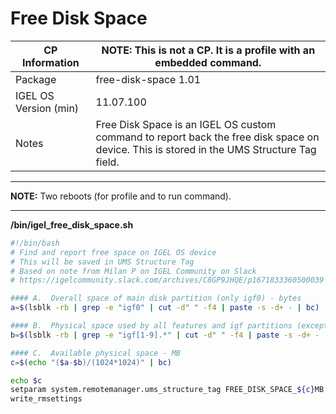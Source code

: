 # Free Disk Space

|  CP Information | **NOTE:** This is not a CP. It is a profile with an embedded command.            |
|--------------------|------------|
| Package | free-disk-space 1.01 |
| IGEL OS Version (min) | 11.07.100 |
| Notes | Free Disk Space is an IGEL OS custom command to report back the free disk space on device. This is stored in the UMS Structure Tag field. |

-----

**NOTE:** Two reboots (for profile and to run command).

-----

**/bin/igel_free_disk_space.sh**

```bash
#!/bin/bash
# Find and report free space on IGEL OS device
# This will be saved in UMS Structure Tag
# Based on note from Milan P on IGEL Community on Slack
# https://igelcommunity.slack.com/archives/C8GP9JHQE/p1671833360500039

#### A.  Overall space of main disk partition (only igf0) - bytes
a=$(lsblk -rb | grep -e "igf0" | cut -d" " -f4 | paste -s -d+ - | bc)

#### B.  Physical space used by all features and igf partitions (except igf0) - bytes
b=$(lsblk -rb | grep -e "igf[1-9].*" | cut -d" " -f4 | paste -s -d+ - | bc)

#### C.  Available physical space - MB
c=$(echo "($a-$b)/(1024*1024)" | bc)

echo $c
setparam system.remotemanager.ums_structure_tag FREE_DISK_SPACE_${c}MB
write_rmsettings
  ```
